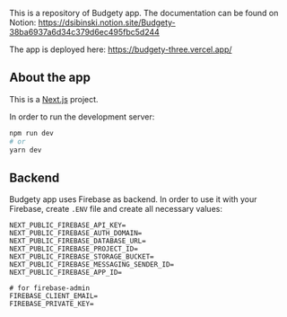 This is a repository of Budgety app.
The documentation can be found on Notion: https://dsibinski.notion.site/Budgety-38ba6937a6d34c379d6ec495fbc5d244

The app is deployed here: https://budgety-three.vercel.app/

## About the app

This is a [Next.js](https://nextjs.org/) project.

In order to run the development server:

```bash
npm run dev
# or
yarn dev
```

## Backend

Budgety app uses Firebase as backend.
In order to use it with your Firebase, create `.ENV` file and create all necessary values:

```
NEXT_PUBLIC_FIREBASE_API_KEY=
NEXT_PUBLIC_FIREBASE_AUTH_DOMAIN=
NEXT_PUBLIC_FIREBASE_DATABASE_URL=
NEXT_PUBLIC_FIREBASE_PROJECT_ID=
NEXT_PUBLIC_FIREBASE_STORAGE_BUCKET=
NEXT_PUBLIC_FIREBASE_MESSAGING_SENDER_ID=
NEXT_PUBLIC_FIREBASE_APP_ID=

# for firebase-admin
FIREBASE_CLIENT_EMAIL=
FIREBASE_PRIVATE_KEY=
```

